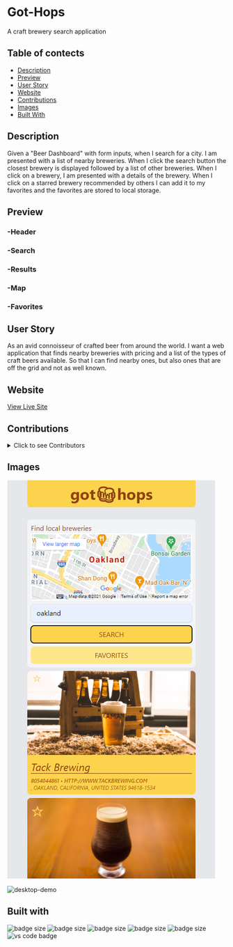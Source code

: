 # Got-Hops
A craft brewery search application


## Table of contects

- [Description](#description)
- [Preview](#preview)
- [User Story](#user-story)
- [Website](#website)
- [Contributions](#contributions) 
- [Images](#images)
- [Built With](#built-with)

## Description
Given a "Beer Dashboard" with form inputs, when I search for a city. I am presented with a list of nearby breweries. When I click the search button the closest brewery is displayed followed by a list of other breweries. When I click on a brewery, I am presented with a details of the brewery. When I click on a starred brewery recommended by others I can add it to my favorites and the favorites are stored to local storage. 

## Preview
### -Header
### -Search
### -Results
### -Map
### -Favorites

## User Story
As an avid connoisseur of crafted beer from around the world.
I want a web application that finds nearby breweries with pricing and a list of the types of craft beers available.
So that I can find nearby ones, but also ones that are off the grid and not as well known.

## Website
[View Live Site](#got-hops)

## Contributions
<details>
<summary>Click to see Contributors</summary>
- Scott Rohrig
- Alex Marten
- Mianta McKnight</details>

## Images
![mobile-preview](./assets/images/preview-mobile.png)

![desktop-demo](./assets/images/demo-desktop.gif)

## Built with
![badge size](https://img.shields.io/badge/-HTML-E34F26?style=for-the-badge&logo=html5&logoColor=white&logoWidth=30)
![badge size](https://img.shields.io/badge/CSS3-1572B6?style=for-the-badge&logo=css3&logoColor=white)
![badge size](https://img.shields.io/badge/jQuery-0769AD?style=for-the-badge&logo=jquery&logoColor=white)
![badge size](https://img.shields.io/badge/Tailwind_CSS-38B2AC?style=for-the-badge&logo=tailwind-css&logoColor=white)
![badge size](https://img.shields.io/badge/JavaScript-F7DF1E?style=for-the-badge&logo=javascript&logoColor=black)
![vs code badge](https://img.shields.io/badge/-VS_Code-007ACC?style=for-the-badge&logo=visual-studio-code&logoColor=white&logo-width=30)